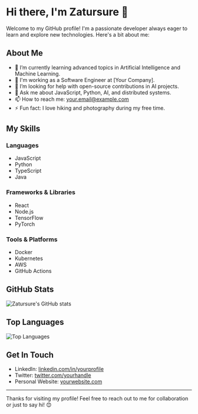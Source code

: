 # Hi there, I'm Zatursure 👋

Welcome to my GitHub profile! I'm a passionate developer always eager to learn and explore new technologies. Here's a bit about me:

## About Me

- 🌱 I’m currently learning advanced topics in Artificial Intelligence and Machine Learning.
- 💼 I'm working as a Software Engineer at [Your Company].
- 🤔 I’m looking for help with open-source contributions in AI projects.
- 💬 Ask me about JavaScript, Python, AI, and distributed systems.
- 📫 How to reach me: [your.email@example.com](mailto:your.email@example.com)
- ⚡ Fun fact: I love hiking and photography during my free time.

## My Skills

### Languages

- JavaScript
- Python
- TypeScript
- Java

### Frameworks & Libraries

- React
- Node.js
- TensorFlow
- PyTorch

### Tools & Platforms

- Docker
- Kubernetes
- AWS
- GitHub Actions

## GitHub Stats

![Zatursure's GitHub stats](https://github-readme-stats.vercel.app/api?username=zatursure&show_icons=true&theme=radical)

## Top Languages

![Top Languages](https://github-readme-stats.vercel.app/api/top-langs/?username=zatursure&layout=compact&theme=radical)

## Get In Touch

- LinkedIn: [linkedin.com/in/yourprofile](https://linkedin.com/in/yourprofile)
- Twitter: [twitter.com/yourhandle](https://twitter.com/yourhandle)
- Personal Website: [yourwebsite.com](https://yourwebsite.com)

---

Thanks for visiting my profile! Feel free to reach out to me for collaboration or just to say hi! 😊
```` ▋